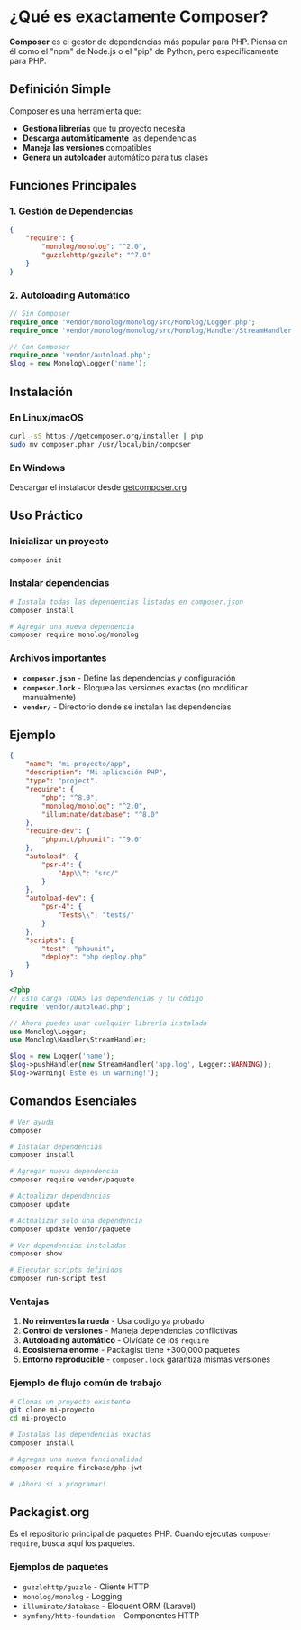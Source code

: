 # ¿Qué es exactamente Composer?


**Composer** es el gestor de dependencias más popular para PHP. Piensa en él como el "npm" de Node.js o el "pip" de Python, pero específicamente para PHP.

## Definición Simple

Composer es una herramienta que:

- **Gestiona librerías** que tu proyecto necesita
- **Descarga automáticamente** las dependencias
- **Maneja las versiones** compatibles
- **Genera un autoloader** automático para tus clases

## Funciones Principales

### 1. **Gestión de Dependencias**

```json
{
    "require": {
        "monolog/monolog": "^2.0",
        "guzzlehttp/guzzle": "^7.0"
    }
}
```

### 2. **Autoloading Automático**

```php title="Ejemplo de autoloading"
// Sin Composer
require_once 'vendor/monolog/monolog/src/Monolog/Logger.php';
require_once 'vendor/monolog/monolog/src/Monolog/Handler/StreamHandler.php';

// Con Composer
require_once 'vendor/autoload.php';
$log = new Monolog\Logger('name');
```

## Instalación

### En Linux/macOS

```bash
curl -sS https://getcomposer.org/installer | php
sudo mv composer.phar /usr/local/bin/composer
```

### En Windows

Descargar el instalador desde [getcomposer.org](https://getcomposer.org/)

## Uso Práctico

### Inicializar un proyecto

```bash title="Inicializar un proyecto"
composer init
```

### Instalar dependencias

```bash title="Instalar dependencias"
# Instala todas las dependencias listadas en composer.json
composer install

# Agregar una nueva dependencia
composer require monolog/monolog
```

### Archivos importantes

- **`composer.json`** - Define las dependencias y configuración
- **`composer.lock`** - Bloquea las versiones exactas (no modificar manualmente)
- **`vendor/`** - Directorio donde se instalan las dependencias

## Ejemplo

```json title="composer.json" linenums="1"
{
    "name": "mi-proyecto/app",
    "description": "Mi aplicación PHP",
    "type": "project",
    "require": {
        "php": "^8.0",
        "monolog/monolog": "^2.0",
        "illuminate/database": "^8.0"
    },
    "require-dev": {
        "phpunit/phpunit": "^9.0"
    },
    "autoload": {
        "psr-4": {
            "App\\": "src/"
        }
    },
    "autoload-dev": {
        "psr-4": {
            "Tests\\": "tests/"
        }
    },
    "scripts": {
        "test": "phpunit",
        "deploy": "php deploy.php"
    }
}
```

```php title="Ejemplo de Uso" linenums="1"
<?php
// Esto carga TODAS las dependencias y tu código
require 'vendor/autoload.php';

// Ahora puedes usar cualquier librería instalada
use Monolog\Logger;
use Monolog\Handler\StreamHandler;

$log = new Logger('name');
$log->pushHandler(new StreamHandler('app.log', Logger::WARNING));
$log->warning('Este es un warning!');
```

## Comandos Esenciales

```bash title="Comandos Esenciales"
# Ver ayuda
composer

# Instalar dependencias
composer install

# Agregar nueva dependencia
composer require vendor/paquete

# Actualizar dependencias
composer update

# Actualizar solo una dependencia
composer update vendor/paquete

# Ver dependencias instaladas
composer show

# Ejecutar scripts definidos
composer run-script test
```

### Ventajas

1. **No reinventes la rueda** - Usa código ya probado
2. **Control de versiones** - Maneja dependencias conflictivas
3. **Autoloading automático** - Olvídate de los `require`
4. **Ecosistema enorme** - Packagist tiene +300,000 paquetes
5. **Entorno reproducible** - `composer.lock` garantiza mismas versiones

### Ejemplo de flujo común de trabajo

```bash title="Ejemplo de flujo de trabajo"
# Clonas un proyecto existente
git clone mi-proyecto
cd mi-proyecto

# Instalas las dependencias exactas
composer install

# Agregas una nueva funcionalidad
composer require firebase/php-jwt

# ¡Ahora si a programar!
```

## Packagist.org

Es el repositorio principal de paquetes PHP. Cuando ejecutas `composer require`, busca aquí los paquetes.

### Ejemplos de paquetes

- `guzzlehttp/guzzle` - Cliente HTTP
- `monolog/monolog` - Logging
- `illuminate/database` - Eloquent ORM (Laravel)
- `symfony/http-foundation` - Componentes HTTP
